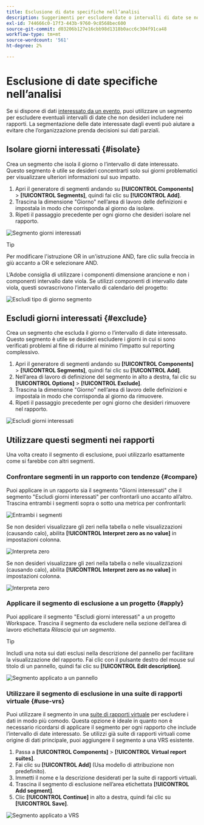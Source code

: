 ```yaml
---
title: Esclusione di date specifiche nell’analisi
description: Suggerimenti per escludere date o intervalli di date se non si desidera includerli nei rapporti.
exl-id: 744666c0-17f3-443b-9760-9c8568bec600
source-git-commit: d03206b127e16cbb98d1318b0acc6c304f91ca48
workflow-type: tm+mt
source-wordcount: '561'
ht-degree: 2%

---
```


# Esclusione di date specifiche nell’analisi

Se si dispone di dati [interessato da un evento](overview.md), puoi utilizzare un segmento per escludere eventuali intervalli di date che non desideri includere nei rapporti. La segmentazione delle date interessate dagli eventi può aiutare a evitare che l’organizzazione prenda decisioni sui dati parziali.

## Isolare giorni interessati {#isolate}

Crea un segmento che isola il giorno o l’intervallo di date interessato. Questo segmento è utile se desideri concentrarti solo sui giorni problematici per visualizzare ulteriori informazioni sul suo impatto.

1. Apri il generatore di segmenti andando su **[!UICONTROL Components]** > **[!UICONTROL Segments]**, quindi fai clic su **[!UICONTROL Add]**.
2. Trascina la dimensione &quot;Giorno&quot; nell’area di lavoro delle definizioni e impostala in modo che corrisponda al giorno da isolare.
3. Ripeti il passaggio precedente per ogni giorno che desideri isolare nel rapporto.

![Segmento giorni interessati](assets/affected_days.jpg)

>[!TIP]
>
>Per modificare l&#39;istruzione OR in un&#39;istruzione AND, fare clic sulla freccia in giù accanto a OR e selezionare AND.

L’Adobe consiglia di utilizzare i componenti dimensione arancione e non i componenti intervallo date viola. Se utilizzi componenti di intervallo date viola, questi sovrascrivono l’intervallo di calendario del progetto:

![Escludi tipo di giorno segmento](assets/exclude_segment_day_type.jpg)

## Escludi giorni interessati {#exclude}

Crea un segmento che escluda il giorno o l’intervallo di date interessato. Questo segmento è utile se desideri escludere i giorni in cui si sono verificati problemi al fine di ridurre al minimo l’impatto sul reporting complessivo.

1. Apri il generatore di segmenti andando su **[!UICONTROL Components]** > **[!UICONTROL Segments]**, quindi fai clic su **[!UICONTROL Add]**.
2. Nell’area di lavoro di definizione del segmento in alto a destra, fai clic su **[!UICONTROL Options]** > **[!UICONTROL Exclude]**.
3. Trascina la dimensione &quot;Giorno&quot; nell’area di lavoro delle definizioni e impostala in modo che corrisponda al giorno da rimuovere.
4. Ripeti il passaggio precedente per ogni giorno che desideri rimuovere nel rapporto.

![Escludi giorni interessati](assets/exclude_affected_days.jpg)

## Utilizzare questi segmenti nei rapporti

Una volta creato il segmento di esclusione, puoi utilizzarlo esattamente come si farebbe con altri segmenti.

### Confrontare segmenti in un rapporto con tendenze {#compare}

Puoi applicare in un rapporto sia il segmento &quot;Giorni interessati&quot; che il segmento &quot;Escludi giorni interessati&quot; per confrontarli uno accanto all’altro. Trascina entrambi i segmenti sopra o sotto una metrica per confrontarli:

![Entrambi i segmenti](assets/affected_and_exclude.png)

Se non desideri visualizzare gli zeri nella tabella o nelle visualizzazioni (causando calo), abilita **[!UICONTROL Interpret zero as no value]** in impostazioni colonna.

![Interpreta zero](assets/interpret_zero.png)

Se non desideri visualizzare gli zeri nella tabella o nelle visualizzazioni (causando calo), abilita **[!UICONTROL Interpret zero as no value]** in impostazioni colonna.

![Interpreta zero](assets/interpret_zero.png)

### Applicare il segmento di esclusione a un progetto {#apply}

Puoi applicare il segmento &quot;Escludi giorni interessati&quot; a un progetto Workspace. Trascina il segmento da escludere nella sezione dell’area di lavoro etichettata *Rilascia qui un segmento*.

>[!TIP]
>
>Includi una nota sui dati esclusi nella descrizione del pannello per facilitare la visualizzazione del rapporto. Fai clic con il pulsante destro del mouse sul titolo di un pannello, quindi fai clic su **[!UICONTROL Edit description]**.

![Segmento applicato a un pannello](assets/exclude_segment_panel.jpg)

### Utilizzare il segmento di esclusione in una suite di rapporti virtuale {#use-vrs}

Puoi utilizzare il segmento in una [suite di rapporti virtuale](/help/components/vrs/vrs-about.md) per escludere i dati in modo più comodo. Questa opzione è ideale in quanto non è necessario ricordarsi di applicare il segmento per ogni rapporto che include l’intervallo di date interessato. Se utilizzi già suite di rapporti virtuali come origine di dati principale, puoi aggiungere il segmento a una VRS esistente.

1. Passa a **[!UICONTROL Components]** > **[!UICONTROL Virtual report suites]**.
2. Fai clic su **[!UICONTROL Add]** (Usa modello di attribuzione non predefinito).
3. Immetti il nome e la descrizione desiderati per la suite di rapporti virtuali.
4. Trascina il segmento di esclusione nell’area etichettata **[!UICONTROL Add segment]**.
5. Clic **[!UICONTROL Continue]** in alto a destra, quindi fai clic su **[!UICONTROL Save]**.

![Segmento applicato a VRS](assets/exclude_segment_vrs.png)
